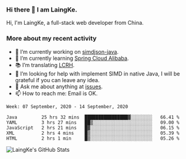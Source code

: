 ### Hi there 👋 I am LaingKe.

Hi, I'm LaingKe, a full-stack web developer from China.

### More about my recent activity

- 🔭 I’m currently working on [simdjson-java](https://github.com/laingke/simdjson-java).
- 🌱 I’m currently learning [Spring Cloud Alibaba](https://github.com/alibaba/spring-cloud-alibaba).
- :books: I’m translating [LCRH](https://github.com/LCTT/LCRH).
- 🤔 I’m looking for help with implement SIMD in native Java, I will be grateful if you can leave any idea.
- 💬 Ask me about anything at [issues](https://github.com/laingke/laingke/issues).
- 📫 How to reach me: Email is OK.

<!--START_SECTION:waka-->
```text
Week: 07 September, 2020 - 14 September, 2020

Java         25 hrs 32 mins  ████████████████▓░░░░░░░░   66.41 % 
YAML         3 hrs 27 mins   ██▒░░░░░░░░░░░░░░░░░░░░░░   09.00 % 
JavaScript   2 hrs 21 mins   █▓░░░░░░░░░░░░░░░░░░░░░░░   06.15 % 
XML          2 hrs 4 mins    █▒░░░░░░░░░░░░░░░░░░░░░░░   05.39 % 
HTML         2 hrs 1 min     █▒░░░░░░░░░░░░░░░░░░░░░░░   05.26 % 
```
<!--END_SECTION:waka-->

![LaingKe's GitHub Stats](https://github-readme-stats.vercel.app/api?username=laingke&show_icons=true&theme=nightowl&count_private=true)

